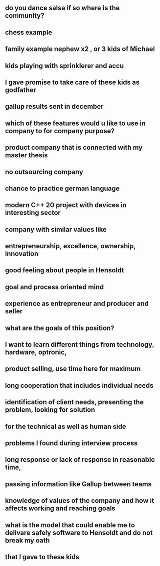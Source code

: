 ## do you dance salsa if so where is the community?
## chess example
## family example nephew x2 , or 3 kids of Michael
## kids playing with sprinklerer and accu
## I gave promise to take care of these kids as godfather


## gallup results sent in december 
## which of these features would u like to use in company to for company purpose?


## product company that is connected with my master thesis
## no outsourcing company
## chance to practice german language
## modern C++ 20 project with devices in interesting sector
## company with similar values like
## entrepreneurship, excellence, ownership, innovation

## good feeling about people in Hensoldt

## goal and process oriented mind
## experience as entrepreneur and producer and seller

## what are the goals of this position?
## I want to learn different things from technology, hardware, optronic,
## product selling, use time here for maximum

## long cooperation that includes individual needs 
## identification of client needs, presenting the problem, looking for solution
## for the technical as well as human side

## problems I found during interview process
## long response or lack of response in reasonable time,
## passing information like Gallup between teams
## knowledge of values of the company and how it affects working and reaching goals

## what is the model that could enable me to delivare safely software to Hensoldt and do not break my oath
## that I gave to these kids




